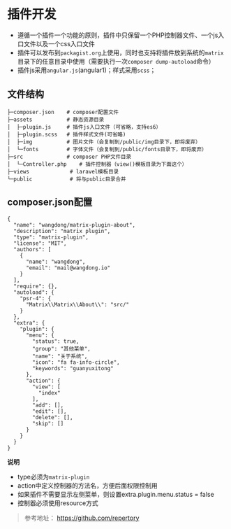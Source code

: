 # 插件开发

- 遵循一个插件一个功能的原则，插件中只保留一个PHP控制器文件、一个js入口文件以及一个css入口文件
- 插件可以发布到`packagist.org`上使用，同时也支持将插件放到系统的`matrix`目录下的任意目录中使用（需要执行一次`composer dump-autoload`命令）
- 插件js采用`angular.js`(angular1)；样式采用`scss`；

## 文件结构
```
├─composer.json    # composer配置文件
├─assets           # 静态资源目录
│  ├─plugin.js     # 插件js入口文件（可省略，支持es6）
│  ├─plugin.scss   # 插件样式文件(可省略)
│  ├─img           # 图片文件（会复制到/public/img目录下，即将废弃）
│  └─fonts         # 字体文件（会复制到/public/fonts目录下，即将废弃）
├─src              # composer PHP文件目录
│  └─Controller.php    # 插件控制器（view()模板目录为下面这个）
├─views             # laravel模板目录
└─public            # 将与public目录合并
```

## composer.json配置
```
{
  "name": "wangdong/matrix-plugin-about",
  "description": "matrix plugin",
  "type": "matrix-plugin",
  "license": "MIT",
  "authors": [
    {
      "name": "wangdong",
      "email": "mail@wangdong.io"
    }
  ],
  "require": {},
  "autoload": {
    "psr-4": {
      "Matrix\\Matrix\\About\\": "src/"
    }
  },
  "extra": {
    "plugin": {
      "menu": {
        "status": true,
        "group": "其他菜单",
        "name": "关于系统",
        "icon": "fa fa-info-circle",
        "keywords": "guanyuxitong"
      },
      "action": {
        "view": [
          "index"
        ],
        "add": [],
        "edit": [],
        "delete": [],
        "skip": []
      }
    }
  }
}
```

**说明**
- type必须为`matrix-plugin`
- action中定义控制器的方法名，方便后面权限控制用
- 如果插件不需要显示左侧菜单，则设置extra.plugin.menu.status = false
- 控制器必须使用resource方式

> 参考地址： https://github.com/repertory

